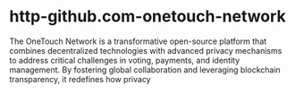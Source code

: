 # http-github.com-onetouch-network
The OneTouch Network is a transformative open-source platform that combines decentralized technologies with advanced privacy mechanisms to address critical challenges in voting, payments, and identity management. By fostering global collaboration and leveraging blockchain transparency, it redefines how privacy 
